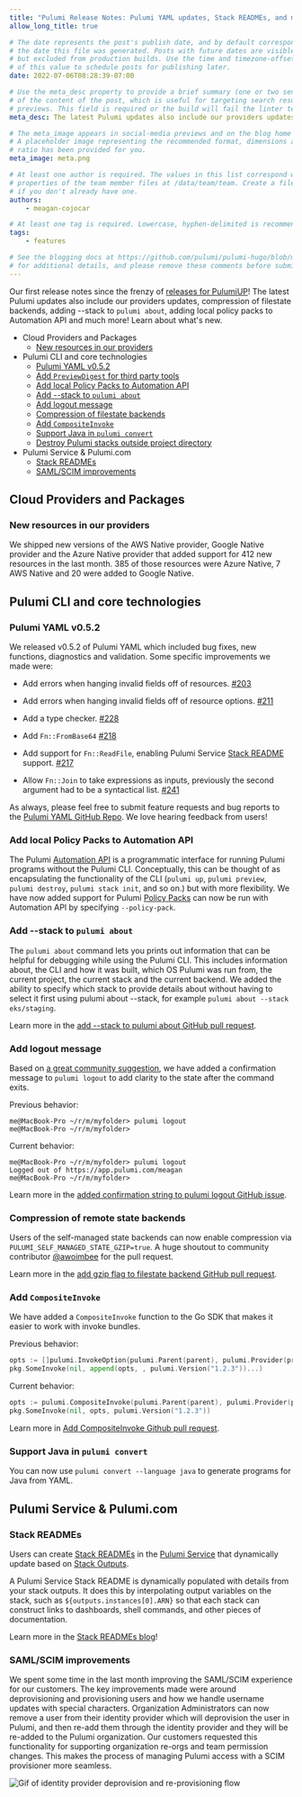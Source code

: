 ```yaml
---
title: "Pulumi Release Notes: Pulumi YAML updates, Stack READMEs, and much more!"
allow_long_title: true

# The date represents the post's publish date, and by default corresponds with
# the date this file was generated. Posts with future dates are visible in development,
# but excluded from production builds. Use the time and timezone-offset portions of
# of this value to schedule posts for publishing later.
date: 2022-07-06T08:28:39-07:00

# Use the meta_desc property to provide a brief summary (one or two sentences)
# of the content of the post, which is useful for targeting search results or social-media
# previews. This field is required or the build will fail the linter test.
meta_desc: The latest Pulumi updates also include our providers updates, compression of filestate backends, adding --stack to `pulumi about`, adding local policy packs to Automation API and much more!

# The meta_image appears in social-media previews and on the blog home page.
# A placeholder image representing the recommended format, dimensions and aspect
# ratio has been provided for you.
meta_image: meta.png

# At least one author is required. The values in this list correspond with the `id`
# properties of the team member files at /data/team/team. Create a file for yourself
# if you don't already have one.
authors:
    - meagan-cojocar

# At least one tag is required. Lowercase, hyphen-delimited is recommended.
tags:
    - features

# See the blogging docs at https://github.com/pulumi/pulumi-hugo/blob/master/BLOGGING.md.
# for additional details, and please remove these comments before submitting for review.
---
```


Our first release notes since the frenzy of [releases for PulumiUP](/blog/pulumi-universal-iac)! The latest Pulumi updates also include our providers updates, compression of filestate backends, adding --stack to `pulumi about`, adding local policy packs to Automation API and much more! Learn about what's new.

 <!--more-->
- Cloud Providers and Packages
  - [New resources in our providers](#new-resources-in-our-providers)
- Pulumi CLI and core technologies
  - [Pulumi YAML v0.5.2](#pulumi-yaml-v052)
  - [Add `PreviewDigest` for third party tools](#add-previewdigest-for-third-party-tools)
  - [Add local Policy Packs to Automation API](#add-local-policy-packs-to-automation-api)
  - [Add --stack to `pulumi about`](#add---stack-to-pulumi-about)
  - [Add logout message](#add-logout-message)
  - [Compression of filestate backends](#compression-of-filestate-backends)
  - [Add `CompositeInvoke`](#add-compositeinvoke)
  - [Support Java in `pulumi convert`](#support-java-in-pulumi-convert)
  - [Destroy Pulumi stacks outside project directory](#destroy-pulumi-stacks-outside-project-directory)
- Pulumi Service & Pulumi.com
  - [Stack READMEs](#stack-readmes)
  - [SAML/SCIM improvements](#samlscim-improvements)

## Cloud Providers and Packages

### New resources in our providers

We shipped new versions of the AWS Native provider, Google Native provider and the Azure Native provider that added support for 412 new resources in the last month. 385 of those resources were Azure Native, 7 AWS Native and 20 were added to Google Native.

## Pulumi CLI and core technologies

### Pulumi YAML v0.5.2

We released v0.5.2 of Pulumi YAML which included bug fixes, new functions, diagnostics and validation. Some specific improvements we made were:

- Add errors when hanging invalid fields off of resources.
  [#203](https://github.com/pulumi/pulumi-yaml/pull/203)

- Add errors when hanging invalid fields off of resource options.
  [#211](https://github.com/pulumi/pulumi-yaml/pull/211)

- Add a type checker.
  [#228](https://github.com/pulumi/pulumi-yaml/pull/228)

- Add `Fn::FromBase64`
  [#218](https://github.com/pulumi/pulumi-yaml/pull/218)

- Add support for `Fn::ReadFile`, enabling Pulumi Service [Stack README](/blog/stack-readme) support.
  [#217](https://github.com/pulumi/pulumi-yaml/pull/217)

- Allow `Fn::Join` to take expressions as inputs, previously the second argument had to be a syntactical list.
  [#241](https://github.com/pulumi/pulumi-yaml/pull/241)

As always, please feel free to submit feature requests and bug reports to the [Pulumi YAML GitHub Repo](https://github.com/pulumi/pulumi-yaml). We love hearing feedback from users!

### Add local Policy Packs to Automation API

The Pulumi [Automation API](/docs/guides/automation-api) is a programmatic interface for running Pulumi programs without the Pulumi CLI. Conceptually, this can be thought of as encapsulating the functionality of the CLI (`pulumi up`, `pulumi preview`, `pulumi destroy`, `pulumi stack init`, and so on.) but with more flexibility. We have now added support for Pulumi [Policy Packs](/docs/guides/crossguard/get-started#creating-a-policy-pack) can now be run with Automation API by specifying `--policy-pack`.

### Add --stack to `pulumi about`

The `pulumi about` command lets you prints out information that can be helpful for debugging while using the Pulumi CLI. This includes information about, the CLI and how it was built, which OS Pulumi was run from, the current project, the current stack and the current backend. We added the ability to specify which stack to provide details about without having to select it first using pulumi about --stack, for example `pulumi about --stack eks/staging`.

Learn more in the [add --stack to pulumi about GitHub pull request](https://github.com/pulumi/pulumi/pull/9518).

### Add logout message

Based on [a great community suggestion](https://github.com/pulumi/pulumi/issues/9450), we have added a confirmation message to `pulumi logout` to add clarity to the state after the command exits.

Previous behavior:

```
me@MacBook-Pro ~/r/m/myfolder> pulumi logout
me@MacBook-Pro ~/r/m/myfolder>
```

Current behavior:

```
me@MacBook-Pro ~/r/m/myfolder> pulumi logout
Logged out of https://app.pulumi.com/meagan
me@MacBook-Pro ~/r/m/myfolder>
```

Learn more in the [added confirmation string to pulumi logout GitHub issue](https://github.com/pulumi/pulumi/pull/9641).

### Compression of remote state backends

Users of the self-managed state backends can now enable compression via `PULUMI_SELF_MANAGED_STATE_GZIP=true`. A huge shoutout to community contributor [@awoimbee](https://github.com/awoimbee) for the pull request.

Learn more in the [add gzip flag to filestate backend GitHub pull request](https://github.com/pulumi/pulumi/pull/9610).

### Add `CompositeInvoke`

We have added a `CompositeInvoke` function to the Go SDK that makes it easier to work with invoke bundles.

Previous behavior:

```go
opts := []pulumi.InvokeOption{pulumi.Parent(parent), pulumi.Provider(provider)}
pkg.SomeInvoke(nil, append(opts, , pulumi.Version("1.2.3"))...)
```

Current behavior:

```go
opts := pulumi.CompositeInvoke(pulumi.Parent(parent), pulumi.Provider(provider))
pkg.SomeInvoke(nil, opts, pulumi.Version("1.2.3"))
```

Learn more in [Add CompositeInvoke Github pull request](https://github.com/pulumi/pulumi/pull/9752).

### Support Java in `pulumi convert`

You can now use `pulumi convert --language java` to generate programs for Java from YAML.

## Pulumi Service & Pulumi.com

### Stack READMEs

Users can create [Stack READMEs](/docs/intro/pulumi-service/projects-and-stacks#stack-readme) in the [Pulumi Service](https://app.pulumi.com) that dynamically update based on [Stack Outputs](/learn/building-with-pulumi/stack-outputs).

A Pulumi Service Stack README is dynamically populated with details from your stack outputs. It does this by interpolating output variables on the stack, such as `${outputs.instances[0].ARN}` so that each stack can construct links to dashboards, shell commands, and other pieces of documentation.

Learn more in the [Stack READMEs blog](/blog/stack-readme)!

### SAML/SCIM improvements

We spent some time in the last month improving the SAML/SCIM experience for our customers. The key improvements made were around deprovisioning and provisioning users and how we handle username updates with special characters. Organization Administrators can now remove a user from their identity provider which will deprovision the user in Pulumi, and then re-add them through the identity provider and they will be re-added to the Pulumi organization. Our customers requested this functionality for supporting organization re-orgs and team permission changes. This makes the process of managing Pulumi access with a SCIM provisioner more seamless.

![Gif of identity provider deprovision and re-provisioning flow](scim.gif)
